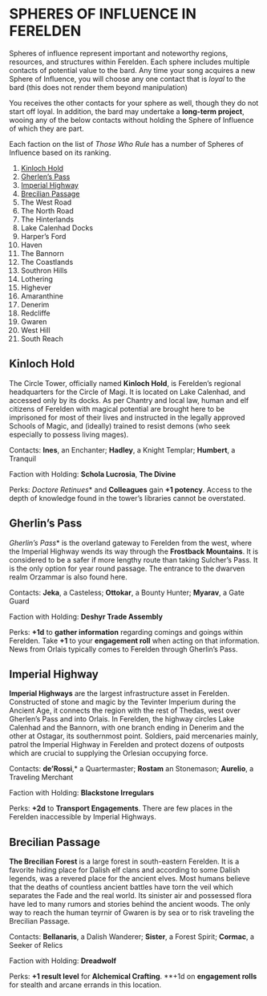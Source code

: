 # SPHERES OF INFLUENCE IN FERELDEN

Spheres of influence represent important and noteworthy regions, resources, and structures within Ferelden. Each sphere includes multiple contacts of potential value to the bard. Any time your song acquires a new Sphere of Influence, you will choose any one contact that is *loyal* to the bard (this does not render them beyond manipulation)

You receives the other contacts for your sphere as well, though they do not start off loyal. In addition, the bard may undertake a **long-term project**, wooing any of the below contacts without holding the Sphere of Influence of which they are part.

Each faction on the list of *Those Who Rule* has a number of Spheres of Influence based on its ranking.

1. [Kinloch Hold](#kinloch_hold)
1. [Gherlen’s Pass](#gherlin_pass)
1. [Imperial Highway](#imperial_highway)
1. [Brecilian Passage](#brecilian_pasage)
1. The West Road
1. The North Road
1. The Hinterlands
1. Lake Calenhad Docks
1. Harper’s Ford
1. Haven
1. The Bannorn
1. The Coastlands
1. Southron Hills
1. Lothering
1. Highever
1. Amaranthine
1. Denerim
1. Redcliffe
1. Gwaren
1. West Hill
1. South Reach

## Kinloch Hold <a name="kinloch_hold"></a>
The Circle Tower, officially named **Kinloch Hold**, is Ferelden’s regional headquarters for the Circle of Magi. It is located on Lake Calenhad, and accessed only by its docks. As per Chantry and local law, human and elf citizens of Ferelden with magical potential are brought here to be imprisoned for most of their lives and instructed in the legally approved Schools of Magic, and (ideally) trained to resist demons (who seek especially to possess living mages).

Contacts: **Ines**, an Enchanter; **Hadley**, a Knight Templar; **Humbert**, a Tranquil

Faction with Holding: **Schola Lucrosia**, **The Divine**

Perks: *Doctore Retinues** and **Colleagues** gain **+1 potency**. Access to the depth of knowledge found in the tower’s libraries cannot be overstated.

## Gherlin’s Pass <a name="gherlin_pass"></a>
**Gherlin*’s Pass** is the overland gateway to Ferelden from the west, where the Imperial Highway wends its way through the **Frostback Mountains**. It is considered to be a safer if more lengthy route than taking Sulcher’s Pass. It is the only option for year round passage. The entrance to the dwarven realm Orzammar is also found here.

Contacts: **Jeka**, a Casteless; **Ottokar**, a Bounty Hunter; **Myarav**, a Gate Guard

Faction with Holding: **Deshyr Trade Assembly**

Perks: **+1d** to **gather information** regarding comings and goings within Ferelden. Take **+1** to your **engagement roll** when acting on that information. News from Orlais typically comes to Ferelden through Gherlin’s Pass.

## Imperial Highway <a name="imperial_highway"></a>
**Imperial Highways** are the largest infrastructure asset in Ferelden. Constructed of stone and magic by the Tevinter Imperium during the Ancient Age, it connects the region with the rest of Thedas, west over Gherlen’s Pass and into Orlais. In Ferelden, the highway circles Lake Calenhad and the Bannorn, with one branch ending in Denerim and the other at Ostagar, its southernmost point. Soldiers, paid mercenaries mainly, patrol the Imperial Highway in Ferelden and protect dozens of outposts which are crucial to supplying the Orlesian occupying force.

Contacts: **de’Rossi**,* a Quartermaster; **Rostam** an Stonemason; **Aurelio**, a Traveling Merchant

Faction with Holding: **Blackstone Irregulars**

Perks: **+2d** to **Transport Engagements**. There are few places in the Ferelden inaccessible by Imperial Highways.

## Brecilian Passage <a name="brecilian_passage"></a>
**The Brecilian Forest** is a large forest in south-eastern Ferelden. It is a favorite hiding place for Dalish elf clans and according to some Dalish legends, was a revered place for the ancient elves. Most humans believe that the deaths of countless ancient battles have torn the veil which separates the Fade and the real world. Its sinister air and possessed flora have led to many rumors and stories behind the ancient woods. The only way to reach the human teyrnir of Gwaren is by sea or to risk traveling the Brecilian Passage.

Contacts: **Bellanaris**, a Dalish Wanderer; **Sister**, a Forest Spirit; **Cormac**, a Seeker of Relics

Faction with Holding: **Dreadwolf**

Perks: **+1 result level** for **Alchemical Crafting**. **+1d on **engagement rolls** for stealth and arcane errands in this location.